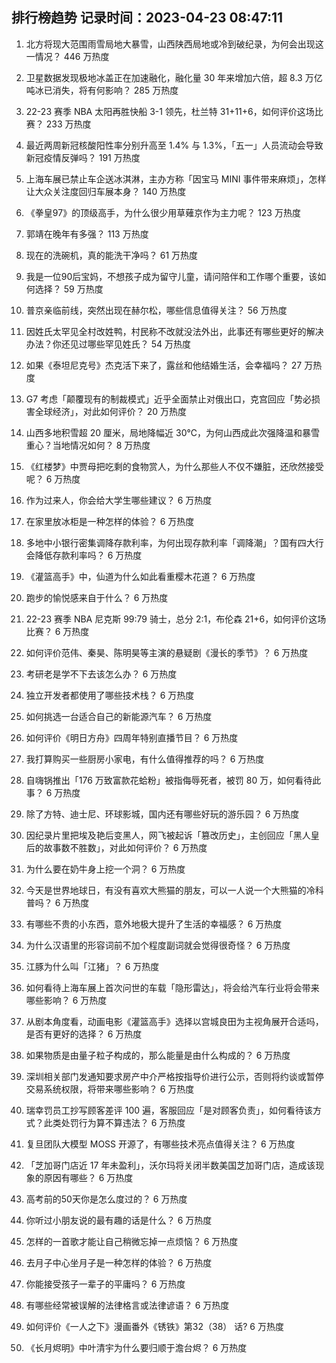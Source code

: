 
## 排行榜趋势 记录时间：2023-04-23 08:47:11
  
  1. 北方将现大范围雨雪局地大暴雪，山西陕西局地或冷到破纪录，为何会出现这一情况？ 446 万热度
    
  2. 卫星数据发现极地冰盖正在加速融化，融化量 30 年来增加六倍，超 8.3 万亿吨冰已消失，将有何影响？ 285 万热度
    
  3. 22-23 赛季 NBA 太阳再胜快船 3-1 领先，杜兰特 31+11+6，如何评价这场比赛？ 233 万热度
    
  4. 最近两周新冠核酸阳性率分别升高至 1.4% 与 1.3%，「五一」人员流动会导致新冠疫情反弹吗？ 191 万热度
    
  5. 上海车展已禁止车企送冰淇淋，主办方称「因宝马 MINI 事件带来麻烦」，怎样让大众关注度回归车展本身？ 140 万热度
    
  6. 《拳皇97》的顶级高手，为什么很少用草薙京作为主力呢？ 123 万热度
    
  7. 郭靖在晚年有多强？ 113 万热度
    
  8. 现在的洗碗机，真的能洗干净吗？ 61 万热度
    
  9. 我是一位90后宝妈，不想孩子成为留守儿童，请问陪伴和工作哪个重要，该如何选择？ 59 万热度
    
  10. 普京亲临前线，突然出现在赫尔松，哪些信息值得关注？ 56 万热度
    
  11. 因姓氏太罕见全村改姓鸭，村民称不改就没法外出，此事还有哪些更好的解决办法？你还见过哪些罕见姓氏？ 54 万热度
    
  12. 如果《泰坦尼克号》杰克活下来了，露丝和他结婚生活，会幸福吗？ 27 万热度
    
  13. G7 考虑「颠覆现有的制裁模式」近乎全面禁止对俄出口，克宫回应「势必损害全球经济」，对此如何评价？ 20 万热度
    
  14. 山西多地积雪超 20 厘米，局地降幅近 30℃，为何山西成此次强降温和暴雪重心？当地情况如何？ 8 万热度
    
  15. 《红楼梦》中贾母把吃剩的食物赏人，为什么那些人不仅不嫌脏，还欣然接受呢？ 6 万热度
    
  16. 作为过来人，你会给大学生哪些建议？ 6 万热度
    
  17. 在家里放冰柜是一种怎样的体验？ 6 万热度
    
  18. 多地中小银行密集调降存款利率，为何出现存款利率「调降潮」？国有四大行会降低存款利率吗？ 6 万热度
    
  19. 《灌篮高手》中，仙道为什么如此看重樱木花道？ 6 万热度
    
  20. 跑步的愉悦感来自于什么？ 6 万热度
    
  21. 22-23 赛季 NBA 尼克斯 99:79 骑士，总分 2:1，布伦森 21+6，如何评价这场比赛？ 6 万热度
    
  22. 如何评价范伟、秦昊、陈明昊等主演的悬疑剧《漫长的季节》？ 6 万热度
    
  23. 考研老是学不下去该怎么办？ 6 万热度
    
  24. 独立开发者都使用了哪些技术栈？ 6 万热度
    
  25. 如何挑选一台适合自己的新能源汽车？ 6 万热度
    
  26. 如何评价《明日方舟》四周年特别直播节目？ 6 万热度
    
  27. 我打算购买一些厨房小家电，有什么值得推荐的吗？ 6 万热度
    
  28. 自嗨锅推出「176 万致富款花蛤粉」被指侮辱死者，被罚 80 万，如何看待此事？ 6 万热度
    
  29. 除了方特、迪士尼、环球影城，国内还有哪些好玩的游乐园？ 6 万热度
    
  30. 因纪录片里把埃及艳后变黑人，网飞被起诉「篡改历史」，主创回应「黑人皇后的故事数不胜数」，对此如何评价？ 6 万热度
    
  31. 为什么要在奶牛身上挖一个洞？ 6 万热度
    
  32. 今天是世界地球日，有没有喜欢大熊猫的朋友，可以一人说一个大熊猫的冷科普吗？ 6 万热度
    
  33. 有哪些不贵的小东西，意外地极大提升了生活的幸福感？ 6 万热度
    
  34. 为什么汉语里的形容词前不加个程度副词就会觉得很奇怪？ 6 万热度
    
  35. 江豚为什么叫「江猪」？ 6 万热度
    
  36. 如何看待上海车展上首次问世的车载「隐形雷达」，将会给汽车行业将会带来哪些影响？ 6 万热度
    
  37. 从剧本角度看，动画电影《灌篮高手》选择以宫城良田为主视角展开合适吗，是否有更好的选择？ 6 万热度
    
  38. 如果物质是由量子粒子构成的，那么能量是由什么构成的？ 6 万热度
    
  39. 深圳相关部门发通知要求房产中介严格按指导价进行公示，否则将约谈或暂停交易系统权限，将带来哪些影响？ 6 万热度
    
  40. 瑞幸罚员工抄写顾客差评 100 遍，客服回应「是对顾客负责」，如何看待该方式？此类处罚行为算不算违法？ 6 万热度
    
  41. 复旦团队大模型 MOSS 开源了，有哪些技术亮点值得关注？ 6 万热度
    
  42. 「芝加哥门店近 17 年未盈利」，沃尔玛将关闭半数美国芝加哥门店，造成该现象的原因有哪些？ 6 万热度
    
  43. 高考前的50天你是怎么度过的？ 6 万热度
    
  44. 你听过小朋友说的最有趣的话是什么？ 6 万热度
    
  45. 怎样的一首歌才能让自己稍微忘掉一点烦恼？ 6 万热度
    
  46. 去月子中心坐月子是一种怎样的体验？ 6 万热度
    
  47. 你能接受孩子一辈子的平庸吗？ 6 万热度
    
  48. 有哪些经常被误解的法律格言或法律谚语？ 6 万热度
    
  49. 如何评价《一人之下》漫画番外《锈铁》第32（38） 话? 6 万热度
    
  50. 《长月烬明》中叶清宇为什么要归顺于澹台烬？ 6 万热度
    